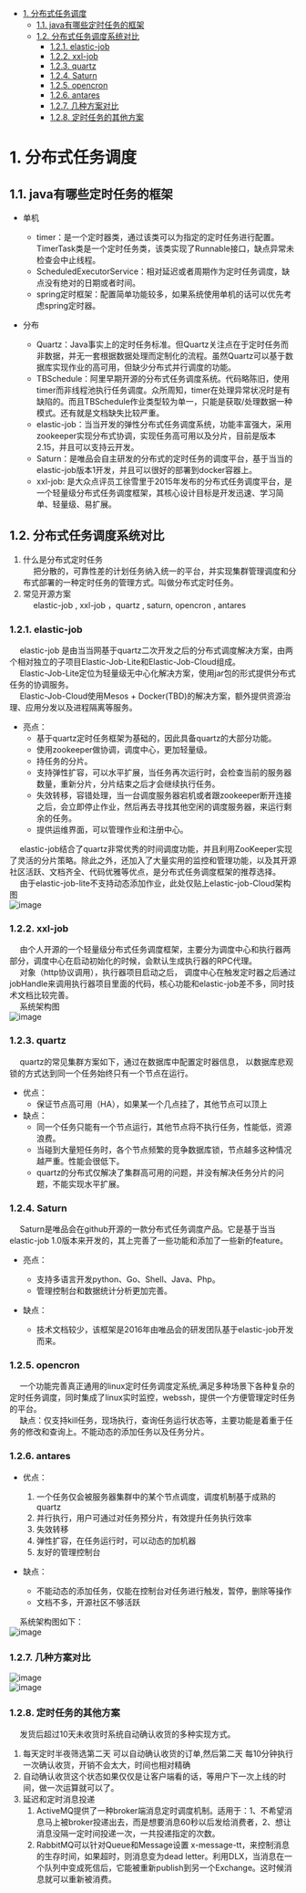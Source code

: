 

<!-- TOC -->

- [1. 分布式任务调度](#1-分布式任务调度)
    - [1.1. java有哪些定时任务的框架](#11-java有哪些定时任务的框架)
    - [1.2. 分布式任务调度系统对比](#12-分布式任务调度系统对比)
        - [1.2.1. elastic-job](#121-elastic-job)
        - [1.2.2. xxl-job](#122-xxl-job)
        - [1.2.3. quartz](#123-quartz)
        - [1.2.4. Saturn](#124-saturn)
        - [1.2.5. opencron](#125-opencron)
        - [1.2.6. antares](#126-antares)
        - [1.2.7. 几种方案对比](#127-几种方案对比)
        - [1.2.8. 定时任务的其他方案](#128-定时任务的其他方案)

<!-- /TOC -->

# 1. 分布式任务调度  
## 1.1. java有哪些定时任务的框架  
* 单机
    * timer：是一个定时器类，通过该类可以为指定的定时任务进行配置。TimerTask类是一个定时任务类，该类实现了Runnable接口，缺点异常未检查会中止线程。
    * ScheduledExecutorService：相对延迟或者周期作为定时任务调度，缺点没有绝对的日期或者时间。
    * spring定时框架：配置简单功能较多，如果系统使用单机的话可以优先考虑spring定时器。

* 分布
    * Quartz：Java事实上的定时任务标准。但Quartz关注点在于定时任务而非数据，并无一套根据数据处理而定制化的流程。虽然Quartz可以基于数据库实现作业的高可用，但缺少分布式并行调度的功能。  
    * TBSchedule：阿里早期开源的分布式任务调度系统。代码略陈旧，使用timer而非线程池执行任务调度。众所周知，timer在处理异常状况时是有缺陷的。而且TBSchedule作业类型较为单一，只能是获取/处理数据一种模式。还有就是文档缺失比较严重。  
    * elastic-job：当当开发的弹性分布式任务调度系统，功能丰富强大，采用zookeeper实现分布式协调，实现任务高可用以及分片，目前是版本2.15，并且可以支持云开发。  
    * Saturn：是唯品会自主研发的分布式的定时任务的调度平台，基于当当的elastic-job版本1开发，并且可以很好的部署到docker容器上。  
    * xxl-job: 是大众点评员工徐雪里于2015年发布的分布式任务调度平台，是一个轻量级分布式任务调度框架，其核心设计目标是开发迅速、学习简单、轻量级、易扩展。  


## 1.2. 分布式任务调度系统对比  
1. 什么是分布式定时任务  
&emsp; 把分散的，可靠性差的计划任务纳入统一的平台，并实现集群管理调度和分布式部署的一种定时任务的管理方式。叫做分布式定时任务。  
2. 常见开源方案  
&emsp; elastic-job , xxl-job ，quartz , saturn,  opencron , antares  

### 1.2.1. elastic-job  
&emsp; elastic-job 是由当当网基于quartz二次开发之后的分布式调度解决方案，由两个相对独立的子项目Elastic-Job-Lite和Elastic-Job-Cloud组成。  
&emsp; Elastic-Job-Lite定位为轻量级无中心化解决方案，使用jar包的形式提供分布式任务的协调服务。  
&emsp; Elastic-Job-Cloud使用Mesos + Docker(TBD)的解决方案，额外提供资源治理、应用分发以及进程隔离等服务。  

* 亮点：  
    * 基于quartz定时任务框架为基础的，因此具备quartz的大部分功能。    
    * <font >使用zookeeper做协调，调度中心，更加轻量级。   
    * 持任务的分片。  
    * 支持弹性扩容，可以水平扩展，当任务再次运行时，会检查当前的服务器数量，重新分片，分片结束之后才会继续执行任务。  
    * 失效转移，容错处理，当一台调度服务器宕机或者跟zookeeper断开连接之后，会立即停止作业，然后再去寻找其他空闲的调度服务器，来运行剩余的任务。  
    * 提供运维界面，可以管理作业和注册中心。  

&emsp; elastic-job结合了quartz非常优秀的时间调度功能，并且利用ZooKeeper实现了灵活的分片策略。除此之外，还加入了大量实用的监控和管理功能，以及其开源社区活跃、文档齐全、代码优雅等优点，是分布式任务调度框架的推荐选择。  
&emsp; 由于elastic-job-lite不支持动态添加作业，此处仅贴上elastic-job-Cloud架构图  
![image](http://www.wt1814.com/static/view/images/frame/frame-1.png)  

### 1.2.2. xxl-job  
&emsp; 由个人开源的一个轻量级分布式任务调度框架，主要分为调度中心和执行器两部分，调度中心在启动初始化的时候，会默认生成执行器的RPC代理。  
&emsp; 对象（http协议调用），执行器项目启动之后， 调度中心在触发定时器之后通过jobHandle来调用执行器项目里面的代码，核心功能和elastic-job差不多，同时技术文档比较完善。  
&emsp; 系统架构图  
![image](http://www.wt1814.com/static/view/images/frame/frame-2.png)  

### 1.2.3. quartz  
&emsp; quartz的常见集群方案如下，通过在数据库中配置定时器信息， 以数据库悲观锁的方式达到同一个任务始终只有一个节点在运行。  

* 优点：  
    * 保证节点高可用（HA），如果某一个几点挂了，其他节点可以顶上
* 缺点：  
    * 同一个任务只能有一个节点运行，其他节点将不执行任务，性能低，资源浪费。  
    * 当碰到大量短任务时，各个节点频繁的竞争数据库锁，节点越多这种情况越严重。性能会很低下。  
    * quartz的分布式仅解决了集群高可用的问题，并没有解决任务分片的问题，不能实现水平扩展。  

### 1.2.4. Saturn  
&emsp; Saturn是唯品会在github开源的一款分布式任务调度产品。它是基于当当elastic-job 1.0版本来开发的，其上完善了一些功能和添加了一些新的feature。  

* 亮点：
    * 支持多语言开发python、Go、Shell、Java、Php。  
    * 管理控制台和数据统计分析更加完善。  

* 缺点：
    * 技术文档较少，该框架是2016年由唯品会的研发团队基于elastic-job开发而来。  

### 1.2.5. opencron  
&emsp; 一个功能完善真正通用的linux定时任务调度定系统,满足多种场景下各种复杂的定时任务调度，同时集成了linux实时监控，webssh，提供一个方便管理定时任务的平台。  
&emsp; 缺点：仅支持kill任务，现场执行，查询任务运行状态等，主要功能是着重于任务的修改和查询上。不能动态的添加任务以及任务分片。  

### 1.2.6. antares

* 优点：  
    1. 一个任务仅会被服务器集群中的某个节点调度，调度机制基于成熟的quartz
    2. 并行执行，用户可通过对任务预分片，有效提升任务执行效率
    3. 失效转移
    4. 弹性扩容，在任务运行时，可以动态的加机器
    5. 友好的管理控制台

* 缺点：  
    * 不能动态的添加任务，仅能在控制台对任务进行触发，暂停，删除等操作  
    * 文档不多，开源社区不够活跃

&emsp; 系统架构图如下：  
![image](http://www.wt1814.com/static/view/images/frame/frame-3.png)  

### 1.2.7. 几种方案对比  
![image](http://www.wt1814.com/static/view/images/frame/frame-4.png)  
![image](http://www.wt1814.com/static/view/images/frame/frame-5.png)  


### 1.2.8. 定时任务的其他方案  
&emsp; 发货后超过10天未收货时系统自动确认收货的多种实现方式。  
1. 每天定时半夜筛选第二天 可以自动确认收货的订单,然后第二天 每10分钟执行一次确认收货，开销不会太大，时间也相对精确
2. 自动确认收货这个状态如果仅仅是让客户端看的话，等用户下一次上线的时间，做一次运算就可以了。
3. 延迟和定时消息投递
    1. ActiveMQ提供了一种broker端消息定时调度机制。适用于：1、不希望消息马上被broker投递出去，而是想要消息60秒以后发给消费者，2、想让消息没隔一定时间投递一次，一共投递指定的次数。  
    2. RabbitMQ可以针对Queue和Message设置 x-message-tt，来控制消息的生存时间，如果超时，则消息变为dead letter。利用DLX，当消息在一个队列中变成死信后，它能被重新publish到另一个Exchange。这时候消息就可以重新被消费。

